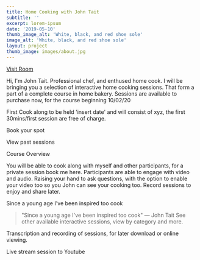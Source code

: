```yaml
---
title: Home Cooking with John Tait
subtitle: ''
excerpt: lorem-ipsum
date: '2019-05-10'
thumb_image_alt: 'White, black, and red shoe sole'
image_alt: 'White, black, and red shoe sole'
layout: project
thumb_image: images/about.jpg
---
```

[Visit Room](lchat.co.uk/ct.johnt)

Hi, I'm John Tait. Professional chef, and enthused home cook. I will be bringing you a selection of interactive home cooking sessions. That form a part of a complete course in home bakery. Sessions are available to purchase now, for the course beginning 10/02/20

First Cook along to be held 'insert date' and will consist of xyz, the first 30mins/first session are free of charge.

Book your spot

View past sessions

Course Overview

You will be able to cook along with myself and other participants, for a private session book me here. Participants are able to engage with video and audio. Raising your hand to ask questions, with the option to enable your video too so you John can see your cooking too. Record sessions to enjoy and share later.

Since a young age I've been inspired too cook

> "Since a young age I've been inspired too cook" ― John Tait
> See other available interactive sessions, view by category and more.

Transcription and recording of sessions, for later download or online viewing.

Live stream session to Youtube
